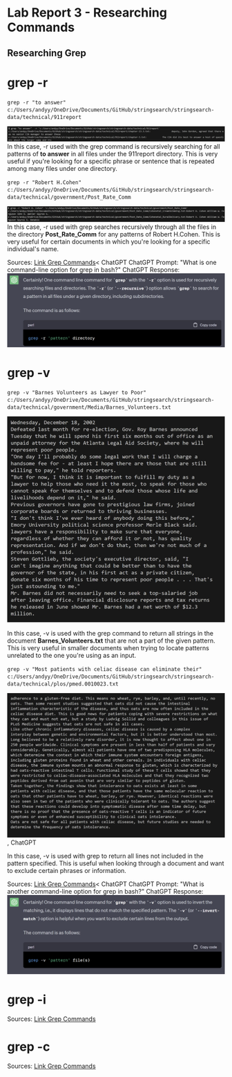 # Lab Report 3 - Researching Commands

## Researching Grep

# grep -r

`grep -r "to answer" c:/Users/andyy/OneDrive/Documents/GitHub/stringsearch/stringsearch-data/technical/911report
`

![Image](grepr.png)
In this case, -r used with the grep command is recursively searching for all patterns of **to answer** in all files under the 911report directory. This is very useful if you're looking for a specific phrase or sentence that is repeated among many files under one directory.

`grep -r "Robert H.Cohen" c:/Users/andyy/OneDrive/Documents/GitHub/stringsearch/stringsearch-data/technical/government/Post_Rate_Comm `

![Image](grepr2.png)
In this case, -r used with grep searches recursively through all the files in the directory **Post_Rate_Comm** for any patterns of Robert H.Cohen. This is very useful for certain documents in which you're looking for a specific individual's name.

Sources: [Link Grep Commands](https://man7.org/linux/man-pages/man1/grep.1.html)< ChatGPT
ChatGPT Prompt: "What is one command-line option for grep in bash?" 
ChatGPT Response: 
![Image](chatgpt1.png)


# grep -v

`grep -v "Barnes Volunteers as Lawyer to Poor" c:/Users/andyy/OneDrive/Documents/GitHub/stringsearch/stringsearch-data/technical/government/Media/Barnes_Volunteers.txt` 

![Image](grepvnew.png)

In this case, -v is used with the grep command to return all strings in the document **Barnes_Volunteers.txt** that are not a part of the given pattern. This is very useful in smaller documents when trying to locate patterns unrelated to the one you're using as an input.

`grep -v "Most patients with celiac disease can eliminate their" c:/Users/andyy/OneDrive/Documents/GitHub/stringsearch/stringsearch-data/technical/plos/pmed.0010023.txt`


![Image](grepv2.png), ChatGPT

In this case, -v is used with grep to return all lines not included in the pattern specified. This is useful when looking through a document and want to exclude certain phrases or information.

Sources: [Link Grep Commands](https://man7.org/linux/man-pages/man1/grep.1.html)< ChatGPT
ChatGPT Prompt: "What is another command-line option for grep in bash?" 
ChatGPT Response: 
![Image](chatgpt2.png)

# grep -i

Sources: [Link Grep Commands](https://man7.org/linux/man-pages/man1/grep.1.html)

# grep -c

Sources: [Link Grep Commands](https://man7.org/linux/man-pages/man1/grep.1.html)
